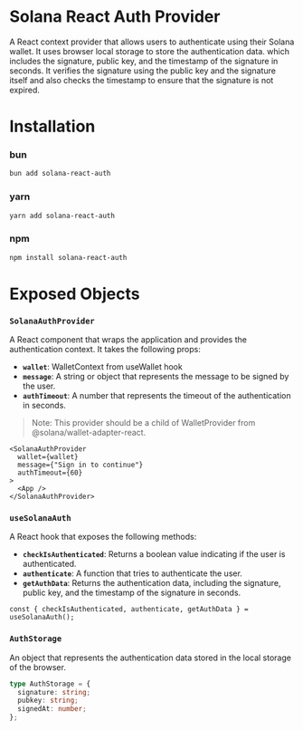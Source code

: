 # Solana React Auth Provider

A React context provider that allows users to authenticate using their Solana wallet. It uses browser local storage to store the authentication data. which includes the signature, public key, and the timestamp of the signature in seconds.
It verifies the signature using the public key and the signature itself and also checks the timestamp to ensure that the signature is not expired.

# Installation

### bun

```bash
bun add solana-react-auth
```

### yarn

```bash
yarn add solana-react-auth
```

### npm

```bash
npm install solana-react-auth
```

# Exposed Objects

### `SolanaAuthProvider`

A React component that wraps the application and provides the authentication context. It takes the following props:

- **`wallet`**: WalletContext from useWallet hook
- **`message`**: A string or object that represents the message to be signed by the user.
- **`authTimeout`**: A number that represents the timeout of the authentication in seconds.

> Note: This provider should be a child of WalletProvider from @solana/wallet-adapter-react.

```tsx
<SolanaAuthProvider
  wallet={wallet}
  message={"Sign in to continue"}
  authTimeout={60}
>
  <App />
</SolanaAuthProvider>
```

### `useSolanaAuth`

A React hook that exposes the following methods:

- **`checkIsAuthenticated`**: Returns a boolean value indicating if the user is authenticated.
- **`authenticate`**: A function that tries to authenticate the user.
- **`getAuthData`**: Returns the authentication data, including the signature, public key, and the timestamp of the signature in seconds.

```tsx
const { checkIsAuthenticated, authenticate, getAuthData } = useSolanaAuth();
```

### `AuthStorage`

An object that represents the authentication data stored in the local storage of the browser.

```typescript
type AuthStorage = {
  signature: string;
  pubkey: string;
  signedAt: number;
};
```
